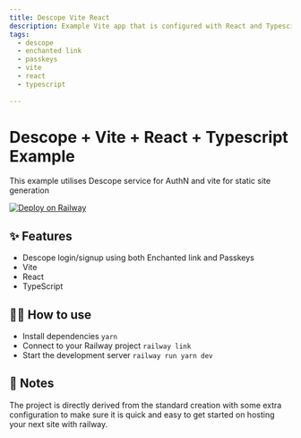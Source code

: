 ```yaml
---
title: Descope Vite React
description: Example Vite app that is configured with React and Typescipt
tags:
  - descope
  - enchanted link
  - passkeys
  - vite
  - react
  - typescript
  
---
```


# Descope + Vite + React + Typescript Example
This example utilises Descope service for AuthN and vite for static site generation

[![Deploy on Railway](https://railway.app/button.svg)](https://railway.app/template/stN5WQ?referralCode=dsf6rb)

## ✨ Features

- Descope login/signup using both Enchanted link and Passkeys
- Vite
- React
- TypeScript

## 💁‍♀️ How to use

- Install dependencies `yarn`
- Connect to your Railway project `railway link`
- Start the development server `railway run yarn dev`

## 📝 Notes

The project is directly derived from the standard creation with some extra configuration to make sure it is quick and easy to get started on hosting your next site with railway. 
